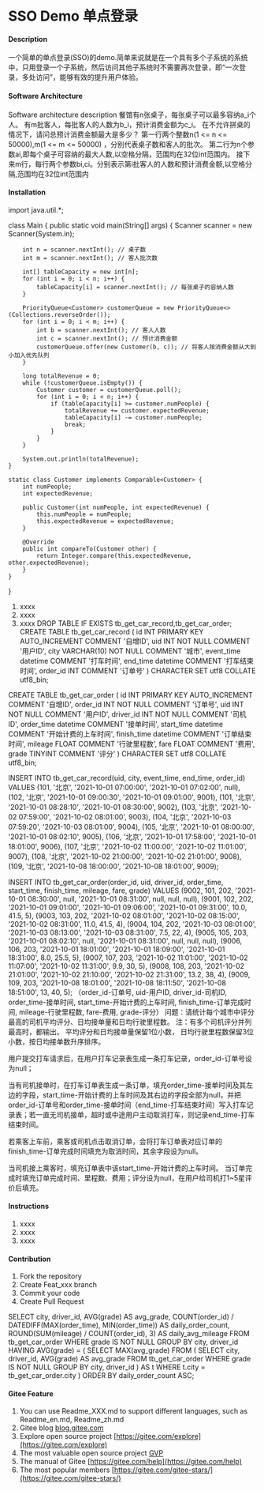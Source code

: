 # SSO Demo 单点登录

#### Description
一个简单的单点登录(SSO)的demo.简单来说就是在一个具有多个子系统的系统中，只用登录一个子系统，然后访问其他子系统时不需要再次登录，即“一次登录，多处访问”，能够有效的提升用户体验。

#### Software Architecture
Software architecture description
餐馆有n张桌子，每张桌子可以最多容纳a_i个人。 有m批客人，每批客人的人数为b_i，预计消费金额为c_i。 在不允许拼桌的情况下，请问总预计消费金额最大是多少？ 第一行两个整数n(1 <= n <= 50000),m(1 <= m <= 50000) ，分别代表桌子数和客人的批次。
第二行为n个参数ai,即每个桌子可容纳的最大人数,以空格分隔，范围均在32位int范围内。
接下来m行，每行两个参数bi,ci。分别表示第i批客人的人数和预计消费金额,以空格分隔,范围均在32位int范围内
#### Installation
import java.util.*;

class Main {
    public static void main(String[] args) {
        Scanner scanner = new Scanner(System.in);
        
        int n = scanner.nextInt(); // 桌子数
        int m = scanner.nextInt(); // 客人批次数
        
        int[] tableCapacity = new int[n];
        for (int i = 0; i < n; i++) {
            tableCapacity[i] = scanner.nextInt(); // 每张桌子的容纳人数
        }
        
        PriorityQueue<Customer> customerQueue = new PriorityQueue<>(Collections.reverseOrder());
        for (int i = 0; i < m; i++) {
            int b = scanner.nextInt(); // 客人人数
            int c = scanner.nextInt(); // 预计消费金额
            customerQueue.offer(new Customer(b, c)); // 将客人按消费金额从大到小加入优先队列
        }
        
        long totalRevenue = 0;
        while (!customerQueue.isEmpty()) {
            Customer customer = customerQueue.poll();
            for (int i = 0; i < n; i++) {
                if (tableCapacity[i] >= customer.numPeople) {
                    totalRevenue += customer.expectedRevenue;
                    tableCapacity[i] -= customer.numPeople;
                    break;
                }
            }
        }
        
        System.out.println(totalRevenue);
    }
    
    static class Customer implements Comparable<Customer> {
        int numPeople;
        int expectedRevenue;
        
        public Customer(int numPeople, int expectedRevenue) {
            this.numPeople = numPeople;
            this.expectedRevenue = expectedRevenue;
        }
        
        @Override
        public int compareTo(Customer other) {
            return Integer.compare(this.expectedRevenue, other.expectedRevenue);
        }
    }
}

1.  xxxx
2.  xxxx
3.  xxxx
    DROP TABLE IF EXISTS tb_get_car_record,tb_get_car_order;
    CREATE TABLE tb_get_car_record (
    id INT PRIMARY KEY AUTO_INCREMENT COMMENT '自增ID',
    uid INT NOT NULL COMMENT '用户ID',
    city VARCHAR(10) NOT NULL COMMENT '城市',
    event_time datetime COMMENT '打车时间',
    end_time datetime COMMENT '打车结束时间',
    order_id INT COMMENT '订单号'
    ) CHARACTER SET utf8 COLLATE utf8_bin;

CREATE TABLE tb_get_car_order (
id INT PRIMARY KEY AUTO_INCREMENT COMMENT '自增ID',
order_id INT NOT NULL COMMENT '订单号',
uid INT NOT NULL COMMENT '用户ID',
driver_id INT NOT NULL COMMENT '司机ID',
order_time datetime COMMENT '接单时间',
start_time datetime COMMENT '开始计费的上车时间',
finish_time datetime COMMENT '订单结束时间',
mileage FLOAT COMMENT '行驶里程数',
fare FLOAT COMMENT '费用',
grade TINYINT COMMENT '评分'
) CHARACTER SET utf8 COLLATE utf8_bin;

INSERT INTO tb_get_car_record(uid, city, event_time, end_time, order_id) VALUES
(101, '北京', '2021-10-01 07:00:00', '2021-10-01 07:02:00', null),
(102, '北京', '2021-10-01 09:00:30', '2021-10-01 09:01:00', 9001),
(101, '北京', '2021-10-01 08:28:10', '2021-10-01 08:30:00', 9002),
(103, '北京', '2021-10-02 07:59:00', '2021-10-02 08:01:00', 9003),
(104, '北京', '2021-10-03 07:59:20', '2021-10-03 08:01:00', 9004),
(105, '北京', '2021-10-01 08:00:00', '2021-10-01 08:02:10', 9005),
(106, '北京', '2021-10-01 17:58:00', '2021-10-01 18:01:00', 9006),
(107, '北京', '2021-10-02 11:00:00', '2021-10-02 11:01:00', 9007),
(108, '北京', '2021-10-02 21:00:00', '2021-10-02 21:01:00', 9008),
(109, '北京', '2021-10-08 18:00:00', '2021-10-08 18:01:00', 9009);

INSERT INTO tb_get_car_order(order_id, uid, driver_id, order_time, start_time, finish_time, mileage, fare, grade) VALUES
(9002, 101, 202, '2021-10-01 08:30:00', null, '2021-10-01 08:31:00', null, null, null),
(9001, 102, 202, '2021-10-01 09:01:00', '2021-10-01 09:06:00', '2021-10-01 09:31:00', 10.0, 41.5, 5),
(9003, 103, 202, '2021-10-02 08:01:00', '2021-10-02 08:15:00', '2021-10-02 08:31:00', 11.0, 41.5, 4),
(9004, 104, 202, '2021-10-03 08:01:00', '2021-10-03 08:13:00', '2021-10-03 08:31:00', 7.5, 22, 4),
(9005, 105, 203, '2021-10-01 08:02:10', null, '2021-10-01 08:31:00', null, null, null),
(9006, 106, 203, '2021-10-01 18:01:00', '2021-10-01 18:09:00', '2021-10-01 18:31:00', 8.0, 25.5, 5),
(9007, 107, 203, '2021-10-02 11:01:00', '2021-10-02 11:07:00', '2021-10-02 11:31:00', 9.9, 30, 5),
(9008, 108, 203, '2021-10-02 21:01:00', '2021-10-02 21:10:00', '2021-10-02 21:31:00', 13.2, 38, 4),
(9009, 109, 203, '2021-10-08 18:01:00', '2021-10-08 18:11:50', '2021-10-08 18:51:00', 13, 40, 5); （order_id-订单号, uid-用户ID, driver_id-司机ID, order_time-接单时间, start_time-开始计费的上车时间,  finish_time-订单完成时间, mileage-行驶里程数, fare-费用, grade-评分） 问题：请统计每个城市中评分最高的司机平均评分、日均接单量和日均行驶里程数。
注：有多个司机评分并列最高时，都输出。
平均评分和日均接单量保留1位小数，
日均行驶里程数保留3位小数，按日均接单数升序排序。

用户提交打车请求后，在用户打车记录表生成一条打车记录，order_id-订单号设为null；

当有司机接单时，在打车订单表生成一条订单，填充order_time-接单时间及其左边的字段，start_time-开始计费的上车时间及其右边的字段全部为null，并把order_id-订单号和order_time-接单时间（end_time-打车结束时间）写入打车记录表；若一直无司机接单，超时或中途用户主动取消打车，则记录end_time-打车结束时间。

若乘客上车前，乘客或司机点击取消订单，会将打车订单表对应订单的finish_time-订单完成时间填充为取消时间，其余字段设为null。

当司机接上乘客时，填充订单表中该start_time-开始计费的上车时间。
当订单完成时填充订单完成时间、里程数、费用；评分设为null，在用户给司机打1~5星评价后填充。

#### Instructions

1.  xxxx
2.  xxxx
3.  xxxx

#### Contribution

1.  Fork the repository
2.  Create Feat_xxx branch
3.  Commit your code
4.  Create Pull Request

SELECT 
    city,
    driver_id,
    AVG(grade) AS avg_grade,
    COUNT(order_id) / DATEDIFF(MAX(order_time), MIN(order_time)) AS daily_order_count,
    ROUND(SUM(mileage) / COUNT(order_id), 3) AS daily_avg_mileage
FROM 
    tb_get_car_order
WHERE 
    grade IS NOT NULL
GROUP BY 
    city, driver_id
HAVING 
    AVG(grade) = (
        SELECT 
            MAX(avg_grade)
        FROM (
            SELECT 
                city,
                driver_id,
                AVG(grade) AS avg_grade
            FROM 
                tb_get_car_order
            WHERE 
                grade IS NOT NULL
            GROUP BY 
                city, driver_id
        ) AS t
        WHERE 
            t.city = tb_get_car_order.city
    )
ORDER BY 
    daily_order_count ASC;

#### Gitee Feature

1.  You can use Readme\_XXX.md to support different languages, such as Readme\_en.md, Readme\_zh.md
2.  Gitee blog [blog.gitee.com](https://blog.gitee.com)
3.  Explore open source project [https://gitee.com/explore](https://gitee.com/explore)
4.  The most valuable open source project [GVP](https://gitee.com/gvp)
5.  The manual of Gitee [https://gitee.com/help](https://gitee.com/help)
6.  The most popular members  [https://gitee.com/gitee-stars/](https://gitee.com/gitee-stars/)
